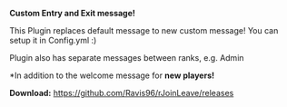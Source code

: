 <b>Custom Entry and Exit message!</b>

This Plugin replaces default message to new custom message!
You can setup it in Config.yml :)

Plugin also has separate messages between ranks, e.g. Admin

*In addition to the welcome message for <b>new players!</b>

<b>Download:</b> https://github.com/Ravis96/rJoinLeave/releases
